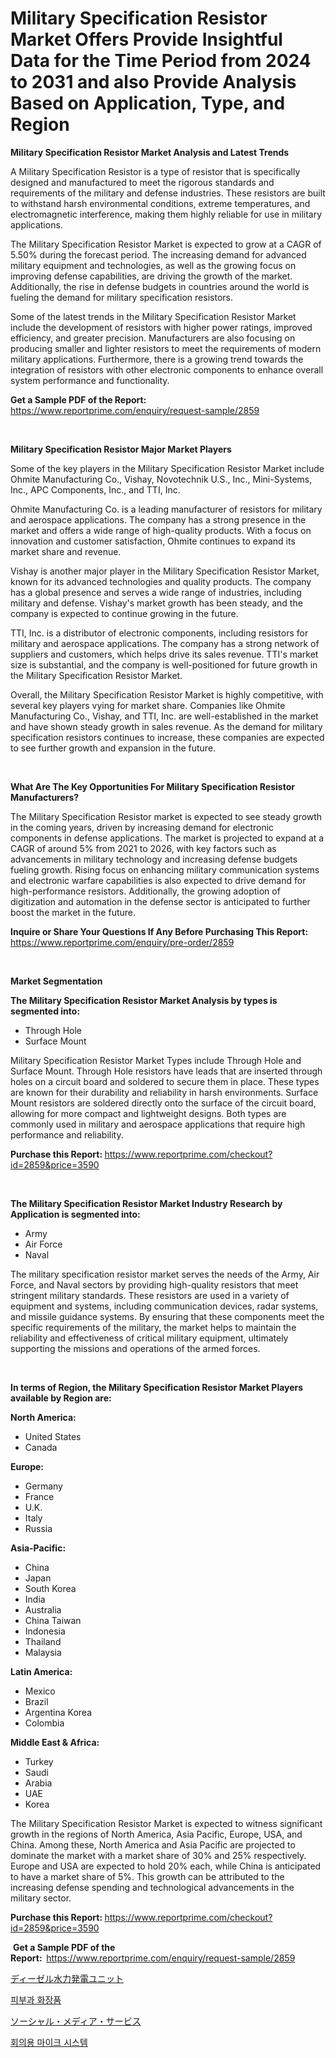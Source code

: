 <p><h1>Military Specification Resistor Market Offers Provide Insightful Data for the Time Period from 2024 to 2031 and also Provide Analysis Based on Application, Type, and Region</h1></p><p><strong>Military Specification Resistor Market Analysis and Latest Trends</strong></p>
<p><p>A Military Specification Resistor is a type of resistor that is specifically designed and manufactured to meet the rigorous standards and requirements of the military and defense industries. These resistors are built to withstand harsh environmental conditions, extreme temperatures, and electromagnetic interference, making them highly reliable for use in military applications.</p><p>The Military Specification Resistor Market is expected to grow at a CAGR of 5.50% during the forecast period. The increasing demand for advanced military equipment and technologies, as well as the growing focus on improving defense capabilities, are driving the growth of the market. Additionally, the rise in defense budgets in countries around the world is fueling the demand for military specification resistors.</p><p>Some of the latest trends in the Military Specification Resistor Market include the development of resistors with higher power ratings, improved efficiency, and greater precision. Manufacturers are also focusing on producing smaller and lighter resistors to meet the requirements of modern military applications. Furthermore, there is a growing trend towards the integration of resistors with other electronic components to enhance overall system performance and functionality.</p></p>
<p><strong>Get a Sample PDF of the Report:&nbsp;</strong> <a href="https://www.reportprime.com/enquiry/request-sample/2859">https://www.reportprime.com/enquiry/request-sample/2859</a></p>
<p>&nbsp;</p>
<p><strong>Military Specification Resistor Major Market Players</strong></p>
<p><p>Some of the key players in the Military Specification Resistor Market include Ohmite Manufacturing Co., Vishay, Novotechnik U.S., Inc., Mini-Systems, Inc., APC Components, Inc., and TTI, Inc. </p><p>Ohmite Manufacturing Co. is a leading manufacturer of resistors for military and aerospace applications. The company has a strong presence in the market and offers a wide range of high-quality products. With a focus on innovation and customer satisfaction, Ohmite continues to expand its market share and revenue.</p><p>Vishay is another major player in the Military Specification Resistor Market, known for its advanced technologies and quality products. The company has a global presence and serves a wide range of industries, including military and defense. Vishay's market growth has been steady, and the company is expected to continue growing in the future.</p><p>TTI, Inc. is a distributor of electronic components, including resistors for military and aerospace applications. The company has a strong network of suppliers and customers, which helps drive its sales revenue. TTI's market size is substantial, and the company is well-positioned for future growth in the Military Specification Resistor Market.</p><p>Overall, the Military Specification Resistor Market is highly competitive, with several key players vying for market share. Companies like Ohmite Manufacturing Co., Vishay, and TTI, Inc. are well-established in the market and have shown steady growth in sales revenue. As the demand for military specification resistors continues to increase, these companies are expected to see further growth and expansion in the future.</p></p>
<p>&nbsp;</p>
<p><strong>What Are The Key Opportunities For Military Specification Resistor Manufacturers?</strong></p>
<p><p>The Military Specification Resistor market is expected to see steady growth in the coming years, driven by increasing demand for electronic components in defense applications. The market is projected to expand at a CAGR of around 5% from 2021 to 2026, with key factors such as advancements in military technology and increasing defense budgets fueling growth. Rising focus on enhancing military communication systems and electronic warfare capabilities is also expected to drive demand for high-performance resistors. Additionally, the growing adoption of digitization and automation in the defense sector is anticipated to further boost the market in the future.</p></p>
<p><strong>Inquire or Share Your Questions If Any Before Purchasing This Report:</strong> <a href="https://www.reportprime.com/enquiry/pre-order/2859">https://www.reportprime.com/enquiry/pre-order/2859</a></p>
<p>&nbsp;</p>
<p><strong>Market Segmentation</strong></p>
<p><strong>The Military Specification Resistor Market Analysis by types is segmented into:</strong></p>
<p><ul><li>Through Hole</li><li>Surface Mount</li></ul></p>
<p><p>Military Specification Resistor Market Types include Through Hole and Surface Mount. Through Hole resistors have leads that are inserted through holes on a circuit board and soldered to secure them in place. These types are known for their durability and reliability in harsh environments. Surface Mount resistors are soldered directly onto the surface of the circuit board, allowing for more compact and lightweight designs. Both types are commonly used in military and aerospace applications that require high performance and reliability.</p></p>
<p><strong>Purchase this Report:&nbsp;</strong><a href="https://www.reportprime.com/checkout?id=2859&price=3590">https://www.reportprime.com/checkout?id=2859&price=3590</a></p>
<p>&nbsp;</p>
<p><strong>The Military Specification Resistor Market Industry Research by Application is segmented into:</strong></p>
<p><ul><li>Army</li><li>Air Force</li><li>Naval</li></ul></p>
<p><p>The military specification resistor market serves the needs of the Army, Air Force, and Naval sectors by providing high-quality resistors that meet stringent military standards. These resistors are used in a variety of equipment and systems, including communication devices, radar systems, and missile guidance systems. By ensuring that these components meet the specific requirements of the military, the market helps to maintain the reliability and effectiveness of critical military equipment, ultimately supporting the missions and operations of the armed forces.</p></p>
<p>&nbsp;</p>
<p><strong>In terms of Region, the Military Specification Resistor Market Players available by Region are:</strong></p>
<p>
    <p> <strong> North America: </strong>
        <ul>
            <li>United States</li>
            <li>Canada</li>
        </ul>
        </p> 
    <p> <strong> Europe: </strong>
        <ul>
            <li>Germany</li>
            <li>France</li>
            <li>U.K.</li>
            <li>Italy</li>
            <li>Russia</li>
        </ul>
        </p> 
    <p> <strong> Asia-Pacific: </strong>
        <ul>
            <li>China</li>
            <li>Japan</li>
            <li>South Korea</li>
            <li>India</li>
            <li>Australia</li>
            <li>China Taiwan</li>
            <li>Indonesia</li>
            <li>Thailand</li>
            <li>Malaysia</li>
        </ul>
        </p> 
    <p> <strong> Latin America: </strong>
        <ul>
            <li>Mexico</li>
            <li>Brazil</li>
            <li>Argentina Korea</li>
            <li>Colombia</li>
        </ul>
        </p> 
    <p> <strong> Middle East & Africa: </strong>
        <ul>
            <li>Turkey</li>
            <li>Saudi</li>
            <li>Arabia</li>
            <li>UAE</li>
            <li>Korea</li>
        </ul>
    </p>
    </p>
<p><p>The Military Specification Resistor Market is expected to witness significant growth in the regions of North America, Asia Pacific, Europe, USA, and China. Among these, North America and Asia Pacific are projected to dominate the market with a market share of 30% and 25% respectively. Europe and USA are expected to hold 20% each, while China is anticipated to have a market share of 5%. This growth can be attributed to the increasing defense spending and technological advancements in the military sector.</p></p>
<p><strong>Purchase this Report: </strong><a href="https://www.reportprime.com/checkout?id=2859&price=3590">https://www.reportprime.com/checkout?id=2859&price=3590</a></p>
<p>&nbsp;<strong>Get a Sample PDF of the Report:&nbsp;&nbsp;</strong><a href="https://www.reportprime.com/enquiry/request-sample/2859">https://www.reportprime.com/enquiry/request-sample/2859</a></p>
<p><strong></strong></p>
<p><p><a href="https://github.com/KaydenJohns1964/Market-Research-Report-List-1/blob/main/335993812629.md">ディーゼル水力発電ユニット</a></p><p><a href="https://medium.com/@giovanileannon/%ED%94%BC%EB%B6%80%EA%B3%BC-%ED%99%94%EC%9E%A5%ED%92%88-%EC%8B%9C%EC%9E%A5-%EA%B7%9C%EB%AA%A8-%EC%8B%9C%EC%9E%A5-%EC%A0%84%EB%A7%9D-%EB%B0%8F-%EC%8B%9C%EC%9E%A5-%EC%98%88%EC%B8%A1-2024%EB%85%84%EB%B6%80%ED%84%B0-2031%EB%85%84%EA%B9%8C%EC%A7%80-55dfe7cb45dc">피부과 화장품</a></p><p><a href="https://github.com/marbadji/Market-Research-Report-List-1/blob/main/683215812628.md">ソーシャル・メディア・サービス</a></p><p><a href="https://medium.com/@angelardelean202220221/%ED%98%91%EC%9D%98%EC%8B%9D-%EB%A7%88%EC%9D%B4%ED%81%AC-%EC%8B%9C%EC%8A%A4%ED%85%9C-%EC%8B%9C%EC%9E%A5%EC%9D%80-%EC%8B%9C%EC%9E%A5-%EC%A0%90%EC%9C%A0%EC%9C%A8-%EC%8B%9C%EC%9E%A5-%EB%8F%99%ED%96%A5-%EB%B0%8F-%EC%8B%9C%EC%9E%A5-%EC%84%B1%EC%9E%A5%EC%97%90-%EB%8C%80%ED%95%9C-%EC%A0%95%EB%B3%B4%EB%A5%BC-%EC%A0%9C%EA%B3%B5%ED%95%A9%EB%8B%88%EB%8B%A4-85c8b935c7ef">회의용 마이크 시스템</a></p></p>